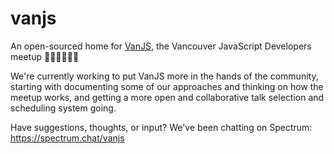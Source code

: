 # vanjs
An open-sourced home for [VanJS](http://www.vanjs.com/), the Vancouver JavaScript Developers meetup 👩🏽‍💻👨🏼‍💻

We're currently working to put VanJS more in the hands of the community, starting with documenting some of our approaches and thinking on how the meetup works, and getting a more open and collaborative talk selection and scheduling system going.

Have suggestions, thoughts, or input? We've been chatting on Spectrum: https://spectrum.chat/vanjs
